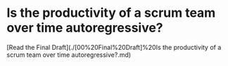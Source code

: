 # Is the productivity of a scrum team over time autoregressive?

[Read the Final Draft](./[00%20Final%20Draft]%20Is the productivity of a scrum team over time autoregressive?.md)
